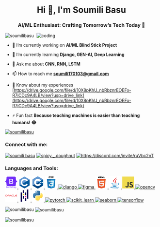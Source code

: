 <h1 align="center">Hi 👋, I'm Soumili Basu</h1>
<h3 align="center">AI/ML Enthusiast: Crafting Tomorrow’s Tech Today 🤖</h3>

<img align="right" alt="coding" width="400" src="https://github.com/soumilibasu/soumilibasu/assets/115858327/e9bdadf1-e818-4a67-bf5e-4cd2ee635ec4">

<p align="left"> <img src="https://komarev.com/ghpvc/?username=soumilibasu&label=Profile%20views&color=0e75b6&style=flat" alt="soumilibasu" /> </p>

- 🔭 I’m currently working on **AI/ML Blind Stick Project**

- 🌱 I’m currently learning **Django, GEN-AI, Deep Learning**

- 💬 Ask me about **CNN, RNN, LSTM**

- 📫 How to reach me **soumili170103@gmail.com**

- 📄 Know about my experiences [https://drive.google.com/file/d/10X8pKhU_nbRbznrEOEFx-R7iCDc9A4LB/view?usp=drive_link](https://drive.google.com/file/d/10X8pKhU_nbRbznrEOEFx-R7iCDc9A4LB/view?usp=drive_link)

- ⚡ Fun fact **Because teaching machines is easier than teaching humans! 😂**

<p align="left"> <a href="https://github.com/ryo-ma/github-profile-trophy"><img src="https://github-profile-trophy.vercel.app/?username=soumilibasu" alt="soumilibasu" /></a> </p>
<h3 align="left">Connect with me:</h3>
<p align="left">
<a href="https://linkedin.com/in/soumili basu" target="blank"><img align="center" src="https://raw.githubusercontent.com/rahuldkjain/github-profile-readme-generator/master/src/images/icons/Social/linked-in-alt.svg" alt="soumili basu" height="30" width="40" /></a>
<a href="https://instagram.com/spicy._.doughnut" target="blank"><img align="center" src="https://raw.githubusercontent.com/rahuldkjain/github-profile-readme-generator/master/src/images/icons/Social/instagram.svg" alt="spicy._.doughnut" height="30" width="40" /></a>
<a href="https://discord.gg/https://discord.com/invite/ruVbc2nT" target="blank"><img align="center" src="https://raw.githubusercontent.com/rahuldkjain/github-profile-readme-generator/master/src/images/icons/Social/discord.svg" alt="https://discord.com/invite/ruVbc2nT" height="30" width="40" /></a>
</p>

<h3 align="left">Languages and Tools:</h3>
<p align="left"> <a href="https://getbootstrap.com" target="_blank" rel="noreferrer"> <img src="https://raw.githubusercontent.com/devicons/devicon/master/icons/bootstrap/bootstrap-plain-wordmark.svg" alt="bootstrap" width="40" height="40"/> </a> <a href="https://www.cprogramming.com/" target="_blank" rel="noreferrer"> <img src="https://raw.githubusercontent.com/devicons/devicon/master/icons/c/c-original.svg" alt="c" width="40" height="40"/> </a> <a href="https://www.w3schools.com/cpp/" target="_blank" rel="noreferrer"> <img src="https://raw.githubusercontent.com/devicons/devicon/master/icons/cplusplus/cplusplus-original.svg" alt="cplusplus" width="40" height="40"/> </a> <a href="https://www.w3schools.com/css/" target="_blank" rel="noreferrer"> <img src="https://raw.githubusercontent.com/devicons/devicon/master/icons/css3/css3-original-wordmark.svg" alt="css3" width="40" height="40"/> </a> <a href="https://www.djangoproject.com/" target="_blank" rel="noreferrer"> <img src="https://cdn.worldvectorlogo.com/logos/django.svg" alt="django" width="40" height="40"/> </a> <a href="https://www.figma.com/" target="_blank" rel="noreferrer"> <img src="https://www.vectorlogo.zone/logos/figma/figma-icon.svg" alt="figma" width="40" height="40"/> </a> <a href="https://www.w3.org/html/" target="_blank" rel="noreferrer"> <img src="https://raw.githubusercontent.com/devicons/devicon/master/icons/html5/html5-original-wordmark.svg" alt="html5" width="40" height="40"/> </a> <a href="https://www.java.com" target="_blank" rel="noreferrer"> <img src="https://raw.githubusercontent.com/devicons/devicon/master/icons/java/java-original.svg" alt="java" width="40" height="40"/> </a> <a href="https://developer.mozilla.org/en-US/docs/Web/JavaScript" target="_blank" rel="noreferrer"> <img src="https://raw.githubusercontent.com/devicons/devicon/master/icons/javascript/javascript-original.svg" alt="javascript" width="40" height="40"/> </a> <a href="https://opencv.org/" target="_blank" rel="noreferrer"> <img src="https://www.vectorlogo.zone/logos/opencv/opencv-icon.svg" alt="opencv" width="40" height="40"/> </a> <a href="https://www.oracle.com/" target="_blank" rel="noreferrer"> <img src="https://raw.githubusercontent.com/devicons/devicon/master/icons/oracle/oracle-original.svg" alt="oracle" width="40" height="40"/> </a> <a href="https://pandas.pydata.org/" target="_blank" rel="noreferrer"> <img src="https://raw.githubusercontent.com/devicons/devicon/2ae2a900d2f041da66e950e4d48052658d850630/icons/pandas/pandas-original.svg" alt="pandas" width="40" height="40"/> </a> <a href="https://www.python.org" target="_blank" rel="noreferrer"> <img src="https://raw.githubusercontent.com/devicons/devicon/master/icons/python/python-original.svg" alt="python" width="40" height="40"/> </a> <a href="https://pytorch.org/" target="_blank" rel="noreferrer"> <img src="https://www.vectorlogo.zone/logos/pytorch/pytorch-icon.svg" alt="pytorch" width="40" height="40"/> </a> <a href="https://scikit-learn.org/" target="_blank" rel="noreferrer"> <img src="https://upload.wikimedia.org/wikipedia/commons/0/05/Scikit_learn_logo_small.svg" alt="scikit_learn" width="40" height="40"/> </a> <a href="https://seaborn.pydata.org/" target="_blank" rel="noreferrer"> <img src="https://seaborn.pydata.org/_images/logo-mark-lightbg.svg" alt="seaborn" width="40" height="40"/> </a> <a href="https://www.tensorflow.org" target="_blank" rel="noreferrer"> <img src="https://www.vectorlogo.zone/logos/tensorflow/tensorflow-icon.svg" alt="tensorflow" width="40" height="40"/> </a> </p>

<p><img align="left" src="https://github-readme-stats.vercel.app/api/top-langs?username=soumilibasu&show_icons=true&locale=en&layout=compact" alt="soumilibasu" /></p>

<p>&nbsp;<img align="center" src="https://github-readme-stats.vercel.app/api?username=soumilibasu&show_icons=true&locale=en" alt="soumilibasu" /></p>

<p><img align="center" src="https://github-readme-streak-stats.herokuapp.com/?user=soumilibasu&" alt="soumilibasu" /></p>
